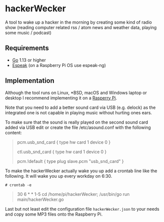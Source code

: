 # hackerWecker
A tool to wake up a hacker in the morning by creating some kind of radio show (reading computer related rss / atom news and weather data, playing some music / podcast)

## Requirements

* [Go](https://golang.org/) 1.13 or higher
* [Espeak](http://espeak.sourceforge.net/) (on a Raspberry Pi OS use espeak-ng)


## Implementation

Although the tool runs on Linux, *BSD, macOS and Windows laptop or desktop I recommend implementing it on a [Rasperry Pi](https://www.raspberrypi.org/).

Note that you need to add a better sound card via USB (e.g. delock) as the integrated one is not capable in playing music without hurting ones ears.

To make sure that the sound is really played on the second sound card added via USB edit or create the file /etc/asound.conf with the following content:

> pcm.usb_snd_card {
>     type hw
>     card 1
>     device 0
> }
>
> ctl.usb_snd_card {
>     type hw
>     card 1
>     device 0
> }
>
> pcm.!default {
>     type plug
>     slave.pcm "usb_snd_card"
> }

To make the hackerWecker actually wake you up add a crontab line like the following. It will wake you up every workday on 6:30.

`# crontab -e`

> 30 6 * * 1-5 cd /home/pi/hackerWecker; /usr/bin/go run main/hackerWecker.go

Last but not least edit the configuration file `hackerWecker.json` to your needs and copy some MP3 files onto the Raspberry Pi.
